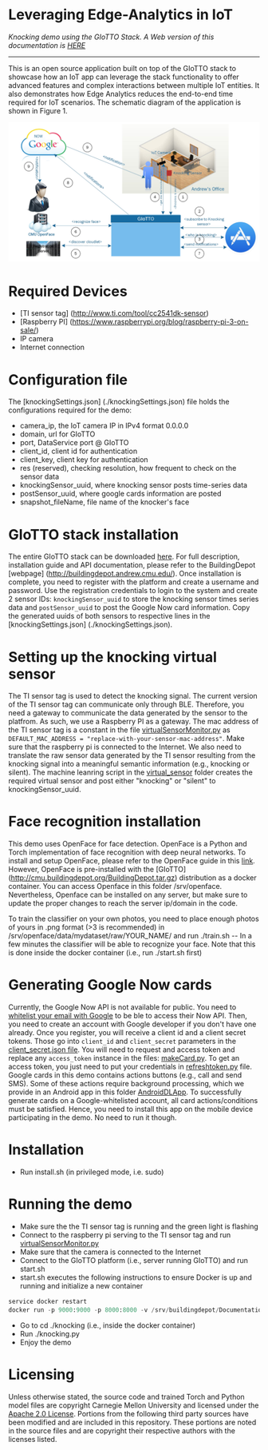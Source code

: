 # Leveraging Edge-Analytics in IoT

*Knocking demo using the GIoTTO Stack. A Web version of this documentation is [HERE](http://iot-expedition.github.io/Edge-Analytics)*

---
This is an open source application built on top of the GIoTTO stack to showcase how an IoT app can leverage the stack functionality to offer advanced features and complex interactions between multiple IoT entities. It also demonstrates how Edge Analytics reduces the end-to-end time required for IoT scenarios. The schematic diagram of the application is shown in Figure 1. 

![Schematic diagram of the knocking app.](./architecture.jpg)

# Required Devices
+ [TI sensor tag] (http://www.ti.com/tool/cc2541dk-sensor)
+ [Raspberry PI] (https://www.raspberrypi.org/blog/raspberry-pi-3-on-sale/)
+ IP camera
+ Internet connection

# Configuration file
The [knockingSettings.json] (./knockingSettings.json) file holds the configurations required for the demo:
+ camera_ip, the IoT camera IP in IPv4 format 0.0.0.0
+ domain, url for GIoTTO
+ port, DataService port @ GIoTTO
+ client_id, client id for authentication
+ client_key, client key for authentication
+ res (reserved), checking resolution, how frequent to check on the sensor data 
+ knockingSensor_uuid, where knocking sensor posts time-series data
+ postSensor_uuid, where google cards information are posted
+ snapshot_fileName, file name of the knocker's face

# GIoTTO stack installation
The entire GIoTTO stack can be downloaded [here](http://cmu.buildingdepot.org/BuildingDepot.tar.gz). For full description, installation guide and API documentation, please refer to the BuildingDepot [webpage] (http://buildingdepot.andrew.cmu.edu/). Once installation is complete, you need to register with the platform and create a username and password. Use the registration credentials to login to the system and create 2 sensor IDs: ```knockingSensor_uuid``` to store the knocking sensor times series data and ```postSensor_uuid``` to post the Google Now card information. Copy the generated uuids of both sensors to respective lines in the [knockingSettings.json] (./knockingSettings.json).

# Setting up the knocking virtual sensor
The TI sensor tag is used to detect the knocking signal. The current version of the TI sensor tag can communicate only through BLE. Therefore, you need a gateway to communicate the data generated by the sensor to the platfrom. As such, we use a Raspberry PI as a gateway. The mac address of the TI sensor tag is a constant in the file [virtualSensorMonitor.py](./virtual_sensor/virtualSensorMonitor.py) as ``` DEFAULT_MAC_ADDRESS = "replace-with-your-sensor-mac-address" ```. Make sure that the raspberry pi is connected to the Internet. We also need to translate the raw sensor data generated by the TI sensor resulting from the knocking signal into a meaningful semantic information (e.g., knocking or silent). The machine leanring script in the [virtual_sensor](./virtual_sensor) folder creates the required virtual sensor and post either "knocking" or "silent" to knockingSensor_uuid.

# Face recognition installation
This demo uses OpenFace for face detection. OpenFace is a Python and Torch implementation of face recognition with deep neural networks. To install and setup OpenFace, please refer to the OpenFace guide in this [link](http://cmusatyalab.github.io/openface/). However, OpenFace is pre-installed with the [GIoTTO] (http://cmu.buildingdepot.org/BuildingDepot.tar.gz) distribution as a docker container. You can access Openface in this folder /srv/openface. Nevertheless, Openface can be installed on any server, but make sure to update the proper changes to reach the server ip/domain in the code.

To train the classifier on your own photos, you need to place enough photos of yours in .png format (>3 is recommended) in /srv/openface/data/mydataset/raw/YOUR_NAME/ and run ./train.sh -- In a few minutes the classifier will be able to recognize your face. Note that this is done inside the docker container (i.e., run ./start.sh first)

# Generating Google Now cards
Currently, the Google Now API is not available for public. You need to [whitelist your email with Google](https://support.google.com/a/answer/60751?hl=en) to be ble to access their Now API. Then, you need to create an account with Google developer if you don't have one already. Once you register, you will receive a client id and a client secret tokens. Those go into ```client_id``` and ```client_secret``` parameters in the [client_secret.json file](./client_secret.json). You will need to request and access token and replace any ```access_token``` instance in the files: [makeCard.py](./makeCard.py). To get an access token, you just need to put your credentials in [refreshtoken.py](./refreshtoken.py) file. Google cards in this demo contains actions buttons (e.g., call and send SMS). Some of these actions require background processing, which we provide in an Android app in this folder [AndroidDLApp](./AndroidDLApp). To successfully generate cards on a Google-whitelisted account, all card actions/conditions must be satisfied. Hence, you need to install this app on the mobile device participating in the demo. No need to run it though.

# Installation
+ Run install.sh (in privileged mode, i.e. sudo)

# Running the demo
+ Make sure the the TI sensor tag is running and the green light is flashing
+ Connect to the raspberry pi serving to the TI sensor tag and run [virtualSensorMonitor.py](./virtual_sensor/virtualSensorMonitor.py)
+ Make sure that the camera is connected to the Internet
+ Connect to the GIoTTO platform (i.e., server running GIoTTO) and run start.sh
+ start.sh executes the following instructions to ensure Docker is up and running and initialize a new container
```python
service docker restart
docker run -p 9000:9000 -p 8000:8000 -v /srv/buildingdepot/Documentation/build/html/:/var/www/html -t -i bamos/openface /bin/bash
```
+ Go to cd ./knocking (i.e., inside the docker container)
+ Run ./knocking.py
+ Enjoy the demo

# Licensing
Unless otherwise stated, the source code and trained Torch and Python
model files are copyright Carnegie Mellon University and licensed
under the [Apache 2.0 License](./LICENSE).
Portions from the following third party sources have
been modified and are included in this repository.
These portions are noted in the source files and are
copyright their respective authors with
the licenses listed.
